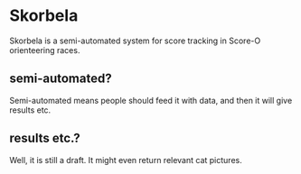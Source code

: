 # Skorbela
Skorbela is a semi-automated system for score tracking in Score-O orienteering races.

## semi-automated?
Semi-automated means people should feed it with data, and then it will give results etc.

## results etc.?
Well, it is still a draft. It might even return relevant cat pictures.


